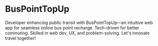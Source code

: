 # BusPointTopUp
Developer enhancing public transit with BusPointTopUp—an intuitive web app for seamless online bus point recharge. Tech-driven for better commuting. Skilled in web dev, UX, and problem-solving. Let's innovate travel together!
